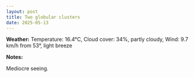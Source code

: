 ```yaml
---
layout: post
title: Two globular clusters
date: 2025-05-13
---
```


**Weather:** Temperature: 16.4°C, Cloud cover: 34%, partly cloudy, Wind: 9.7 km/h from 53°, light breeze

**Notes:**

Mediocre seeing.
